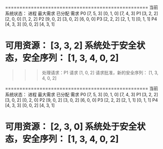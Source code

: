 ==================================================
当前系统状态：
进程    最大需求        已分配  需求
P0      [7, 5, 3]      [0, 1, 0]  [7, 4, 3]
P1      [3, 2, 2]      [2, 0, 0]  [1, 2, 2]
P2      [9, 0, 2]      [3, 0, 2]  [6, 0, 0]
P3      [2, 2, 2]      [2, 1, 1]  [0, 1, 1]
P4      [4, 3, 3]      [0, 0, 2]  [4, 3, 1]

可用资源： [3, 3, 2]
系统处于安全状态，安全序列： [1, 3, 4, 0, 2]
==================================================


>>> 处理请求：P1 请求 [1, 0, 2]
请求批准，新的安全序列： [1, 3, 4, 0, 2]

==================================================
当前系统状态：
进程    最大需求        已分配  需求
P0      [7, 5, 3]      [0, 1, 0]  [7, 4, 3]
P1      [3, 2, 2]      [3, 0, 2]  [0, 2, 0]
P2      [9, 0, 2]      [3, 0, 2]  [6, 0, 0]
P3      [2, 2, 2]      [2, 1, 1]  [0, 1, 1]
P4      [4, 3, 3]      [0, 0, 2]  [4, 3, 1]

可用资源： [2, 3, 0]
系统处于安全状态，安全序列： [1, 3, 4, 0, 2]
==================================================
